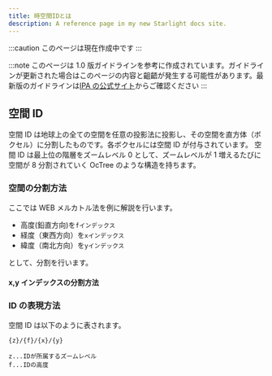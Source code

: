 ```yaml
---
title: 時空間IDとは
description: A reference page in my new Starlight docs site.
---
```


:::caution
このページは現在作成中です
:::

:::note
このページは 1.0 版ガイドラインを参考に作成されています。ガイドラインが更新された場合はこのページの内容と齟齬が発生する可能性があります。最新版のガイドラインは[IPA の公式サイト](https://www.ipa.go.jp/digital/architecture/guidelines/4dspatio-temporal-guideline.html)からご確認ください
:::

## 空間 ID

空間 ID は地球上の全ての空間を任意の投影法に投影し、その空間を直方体（ボクセル）に分割したものです。各ボクセルには空間 ID が付与されています。
空間 ID は最上位の階層をズームレベル 0 として、ズームレベルが 1 増えるたびに空間が 8 分割されていく OcTree のような構造を持ちます。

### 空間の分割方法

ここでは WEB メルカトル法を例に解説を行います。

- 高度(鉛直方向)を`fインデックス`
- 経度（東西方向）を`xインデックス`
- 緯度（南北方向）を`yインデックス`

として、分割を行います。

#### x,y インデックスの分割方法

### ID の表現方法

空間 ID は以下のように表されます。

```
{z}/{f}/{x}/{y}

z...IDが所属するズームレベル
f...IDの高度
```
